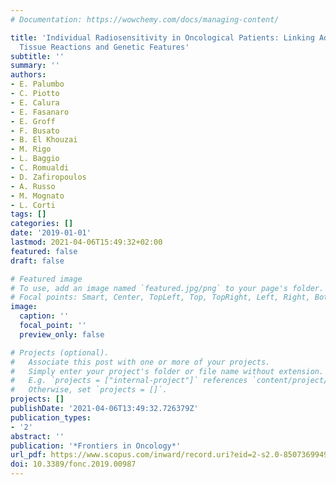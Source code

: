 ```yaml
---
# Documentation: https://wowchemy.com/docs/managing-content/

title: 'Individual Radiosensitivity in Oncological Patients: Linking Adverse Normal
  Tissue Reactions and Genetic Features'
subtitle: ''
summary: ''
authors:
- E. Palumbo
- C. Piotto
- E. Calura
- E. Fasanaro
- E. Groff
- F. Busato
- B. El Khouzai
- M. Rigo
- L. Baggio
- C. Romualdi
- D. Zafiropoulos
- A. Russo
- M. Mognato
- L. Corti
tags: []
categories: []
date: '2019-01-01'
lastmod: 2021-04-06T15:49:32+02:00
featured: false
draft: false

# Featured image
# To use, add an image named `featured.jpg/png` to your page's folder.
# Focal points: Smart, Center, TopLeft, Top, TopRight, Left, Right, BottomLeft, Bottom, BottomRight.
image:
  caption: ''
  focal_point: ''
  preview_only: false

# Projects (optional).
#   Associate this post with one or more of your projects.
#   Simply enter your project's folder or file name without extension.
#   E.g. `projects = ["internal-project"]` references `content/project/deep-learning/index.md`.
#   Otherwise, set `projects = []`.
projects: []
publishDate: '2021-04-06T13:49:32.726379Z'
publication_types:
- '2'
abstract: ''
publication: '*Frontiers in Oncology*'
url_pdf: https://www.scopus.com/inward/record.uri?eid=2-s2.0-85073699493&doi=10.3389%2ffonc.2019.00987&partnerID=40&md5=38b65c0d5570e94ca37d47e8a7300e79
doi: 10.3389/fonc.2019.00987
---
```

